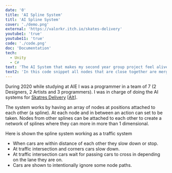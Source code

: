 ```yaml
---
date: '0'
title: 'AI Spline System'
titl: 'AI Spline System'
cover: './demo.png'
external: 'https://valorkr.itch.io/skates-delivery'
youtube1: 'true'
youtube11: 'true'
code: './code.png'
doc: 'Documentation'
tech:
  - Unity
  - C#
text: 'The AI System that makes my second year group project feel alive for <a href="https://valorkr.itch.io/skates-delivery">Skates Delivery</a>. Later also merged with <a href="https://jacksmithhocking.wordpress.com/2020/11/26/error-404/">Jack Smith-Hokings AI system</a>.'
text2: 'In this code snippet all nodes that are close together are merged and set speed is priotitized to a non default value. After an action list is set order is gathered from a priority value if they are different.'
---
```


During 2020 while studying at AIE I was a programmer in a team of 7 (2 Designers, 2 Artists and 3 programmers). I was in charge of doing the AI systems for [Skatres Delivery](https://valorkr.itch.io/skates-delivery) [[Alt](https://drive.google.com/file/d/1c76uegHtl-lmVtWYAfRb5wz78sHyKQs4/view)].

The system works by having an array of nodes at positions attached to each other (a spline). At each node and in between an action can set to be taken. Nodes from other splines can be attached to each other
to create a network of splines where they can more in more than 1 dimensional.

Here is shown the spline system working as a traffic system

- When cars are within distance of each other they slow down or stop.
- At traffic intersection and corners cars slow down.
- At traffic intersection cars wait for passing cars to cross in depending on the lane they are on.
- Cars are shown to intentionally ignore some node paths.
